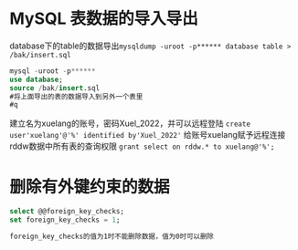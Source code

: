 # MySQL 表数据的导入导出

database下的table的数据导出`mysqldump -uroot -p****** database table > /bak/insert.sql`

```sql
mysql -uroot -p******
use database;
source /bak/insert.sql
#将上面导出的表的数据导入到另外一个表里
#q
```

建立名为xuelang的账号，密码Xuel_2022，并可以远程登陆
`create user'xuelang'@'%' identified by'Xuel_2022'`
给账号xuelang赋予远程连接rddw数据中所有表的查询权限
`grant select on rddw.* to xuelang@'%';`


# 删除有外键约束的数据

```sql
select @@foreign_key_checks;
set foreign_key_checks = 1;

foreign_key_checks的值为1时不能删除数据，值为0时可以删除
```
